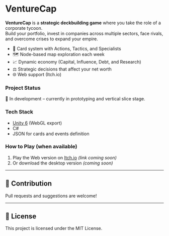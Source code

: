 # VentureCap

**VentureCap** is a **strategic deckbuilding game** where you take the role of a corporate tycoon.  
Build your portfolio, invest in companies across multiple sectors, face rivals, and overcome crises to expand your empire.  

- 🎴 Card system with Actions, Tactics, and Specialists  
- 🗺️ Node-based map exploration each week  
- 📈 Dynamic economy (Capital, Influence, Debt, and Research)  
- ⚖️ Strategic decisions that affect your net worth  
- 🌐 Web support (Itch.io)  

### Project Status
🚧 In development – currently in prototyping and vertical slice stage.  

### Tech Stack
- [Unity 6](https://unity.com/) (WebGL export)  
- C#  
- JSON for cards and events definition  

### How to Play (when available)
1. Play the Web version on [Itch.io](https://itch.io) *(link coming soon)*  
2. Or download the desktop version *(coming soon)*  

---

## 📌 Contribution

Pull requests and suggestions are welcome!  

---

## 📜 License

This project is licensed under the MIT License.  
